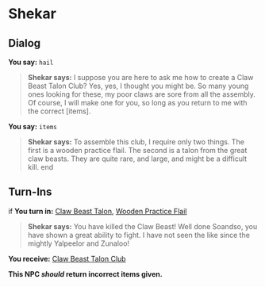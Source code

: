 # Shekar
## Dialog

**You say:** `hail`



>**Shekar says:** I suppose you are here to ask me how to create a Claw Beast Talon Club? Yes, yes, I thought you might be. So many young ones looking for these, my poor claws are sore from all the assembly. Of course, I will make one for you, so long as you return to me with the correct [items].

**You say:** `items`



>**Shekar says:** To assemble this club, I require only two things. The first is a wooden practice flail. The second is a talon from the great claw beasts. They are quite rare, and large, and might be a difficult kill.
end

## Turn-Ins



if **You turn in:** [Claw Beast Talon](/item/7811), [Wooden Practice Flail](/item/30579)


>**Shekar says:** You have killed the Claw Beast!  Well done Soandso, you have shown a great ability to fight. I have not seen the like since the mightly Yalpeelor and Zunaloo!


 **You receive:**  [Claw Beast Talon Club](/item/7812) 

**This NPC *should* return incorrect items given.**





